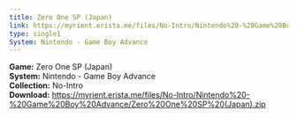 ```yaml
---
title: Zero One SP (Japan)
link: https://myrient.erista.me/files/No-Intro/Nintendo%20-%20Game%20Boy%20Advance/Zero%20One%20SP%20(Japan).zip
type: single1
System: Nintendo - Game Boy Advance
---
```

<b>Game:</b> Zero One SP (Japan)<br>
<b>System:</b> Nintendo - Game Boy Advance<br>
<b>Collection:</b> No-Intro<br>
<b>Download:</b> https://myrient.erista.me/files/No-Intro/Nintendo%20-%20Game%20Boy%20Advance/Zero%20One%20SP%20(Japan).zip